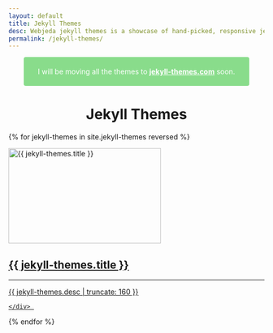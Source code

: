 ```yaml
---
layout: default
title: Jekyll Themes
desc: Webjeda jekyll themes is a showcase of hand-picked, responsive jekyll themes. You will find some of the best jekyll themes that can be used for your website blog or portfolio.
permalink: /jekyll-themes/
---
```


<p class="green">I will be moving all the themes to <a href="https://jekyll-themes.com"><strong>jekyll-themes.com</strong></a> soon.</p>

<h1 style="text-align:center">Jekyll Themes</h1>
<div class="mainbox">
   
 {% for jekyll-themes in site.jekyll-themes reversed  %}
   <a class="post-link-index" href="{{ jekyll-themes.url | prepend: site.baseurl }}">
      <div class="card" itemscope itemtype="http://schema.org/TechArticle">
            <img alt="{{ jekyll-themes.title }}" class="post-image-index" itemprop="thumbnailUrl" src="/thumbs/{{ jekyll-themes.image }}" width="300" height="188" />
            <div class="card-footer">
              <h2 itemprop="headline" class="post-index-title">{{ jekyll-themes.title }}</h2>
                    <hr>
                     <p itemprop="description" class="post-excerpt">{{ jekyll-themes.desc | truncate: 160 }}</p>
           </div>

    </div> 
 </a>
  {% endfor %}   
</div>
<style>
.green {
padding: 20px;
border-radius:4px;
color: #fff;
width: 80%;
text-align:center; 
margin: 0 auto;
background-color: #89dc8b;  
}
.green a {
    color: #fff;
}
</style>